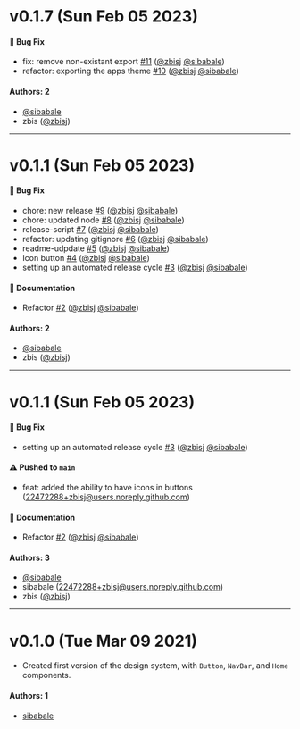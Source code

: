 # v0.1.7 (Sun Feb 05 2023)

#### 🐛 Bug Fix

- fix: remove non-existant export [#11](https://github.com/sibabale/ozow-ui/pull/11) ([@zbisj](https://github.com/zbisj) [@sibabale](https://github.com/sibabale))
- refactor: exporting the apps theme [#10](https://github.com/sibabale/ozow-ui/pull/10) ([@zbisj](https://github.com/zbisj) [@sibabale](https://github.com/sibabale))

#### Authors: 2

- [@sibabale](https://github.com/sibabale)
- zbis ([@zbisj](https://github.com/zbisj))

---

# v0.1.1 (Sun Feb 05 2023)

#### 🐛 Bug Fix

- chore: new release [#9](https://github.com/sibabale/ozow-ui/pull/9) ([@zbisj](https://github.com/zbisj) [@sibabale](https://github.com/sibabale))
- chore: updated node [#8](https://github.com/sibabale/ozow-ui/pull/8) ([@zbisj](https://github.com/zbisj) [@sibabale](https://github.com/sibabale))
- release-script [#7](https://github.com/sibabale/ozow-ui/pull/7) ([@zbisj](https://github.com/zbisj) [@sibabale](https://github.com/sibabale))
- refactor: updating gitignore [#6](https://github.com/sibabale/ozow-ui/pull/6) ([@zbisj](https://github.com/zbisj) [@sibabale](https://github.com/sibabale))
- readme-udpdate [#5](https://github.com/sibabale/ozow-ui/pull/5) ([@zbisj](https://github.com/zbisj) [@sibabale](https://github.com/sibabale))
- Icon button [#4](https://github.com/sibabale/ozow-ui/pull/4) ([@zbisj](https://github.com/zbisj) [@sibabale](https://github.com/sibabale))
- setting up an automated release cycle [#3](https://github.com/sibabale/ozow-ui/pull/3) ([@zbisj](https://github.com/zbisj) [@sibabale](https://github.com/sibabale))

#### 📝 Documentation

- Refactor [#2](https://github.com/sibabale/ozow-ui/pull/2) ([@zbisj](https://github.com/zbisj) [@sibabale](https://github.com/sibabale))

#### Authors: 2

- [@sibabale](https://github.com/sibabale)
- zbis ([@zbisj](https://github.com/zbisj))

---

# v0.1.1 (Sun Feb 05 2023)

#### 🐛 Bug Fix

- setting up an automated release cycle [#3](https://github.com/sibabale/ozow-ui/pull/3) ([@zbisj](https://github.com/zbisj) [@sibabale](https://github.com/sibabale))

#### ⚠️ Pushed to `main`

- feat: added the ability to have icons in buttons (22472288+zbisj@users.noreply.github.com)

#### 📝 Documentation

- Refactor [#2](https://github.com/sibabale/ozow-ui/pull/2) ([@zbisj](https://github.com/zbisj) [@sibabale](https://github.com/sibabale))

#### Authors: 3

- [@sibabale](https://github.com/sibabale)
- sibabale (22472288+zbisj@users.noreply.github.com)
- zbis ([@zbisj](https://github.com/zbisj))

---

# v0.1.0 (Tue Mar 09 2021)

- Created first version of the design system, with `Button`, `NavBar`, and `Home` components.

#### Authors: 1

- [sibabale](https://github.com/sibabale)
